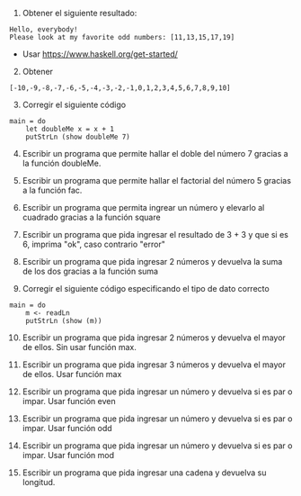 1. Obtener el siguiente resultado:
````
Hello, everybody!
Please look at my favorite odd numbers: [11,13,15,17,19]
````
  - Usar https://www.haskell.org/get-started/

2. Obtener
````
[-10,-9,-8,-7,-6,-5,-4,-3,-2,-1,0,1,2,3,4,5,6,7,8,9,10]
````

3. Corregir el siguiente código
````
main = do
    let doubleMe x = x + 1
    putStrLn (show doubleMe 7)
````

4. Escribir un programa que permite hallar el doble del número 7 gracias a la función doubleMe.

5. Escribir un programa que permite hallar el factorial del número 5 gracias a la función fac.

6. Escribir un programa que permita ingrear un número y elevarlo al cuadrado gracias a la función square

7. Escribir un programa que pida ingresar el resultado de 3 + 3 y que si es 6, imprima "ok", caso contrario "error"

8. Escribir un programa que pida ingresar 2 números y devuelva la suma de los dos gracias a la función suma

9. Corregir el siguiente código especificando el tipo de dato correcto
````
main = do 
    m <- readLn
    putStrLn (show (m))
````

10. Escribir un programa que pida ingresar 2 números y devuelva el mayor de ellos. Sin usar función max.

11. Escribir un programa que pida ingresar 3 números y devuelva el mayor de ellos. Usar función max

12. Escribir un programa que pida ingresar un número y devuelva si es par o impar. Usar función even

13. Escribir un programa que pida ingresar un número y devuelva si es par o impar. Usar función odd

14. Escribir un programa que pida ingresar un número y devuelva si es par o impar. Usar función mod

15. Escribir un programa que pida ingresar una cadena y devuelva su longitud.